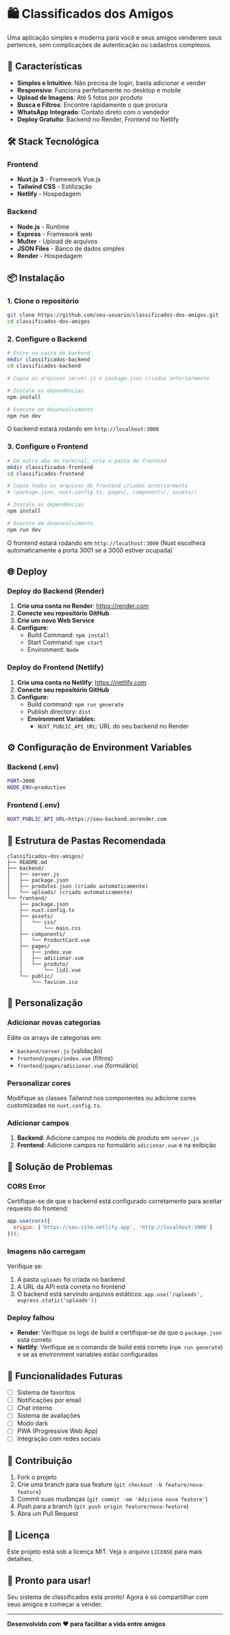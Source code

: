 # 🛍️ Classificados dos Amigos

Uma aplicação simples e moderna para você e seus amigos venderem seus pertences, sem complicações de autenticação ou cadastros complexos.

## 🚀 Características

- **Simples e Intuitivo**: Não precisa de login, basta adicionar e vender
- **Responsivo**: Funciona perfeitamente no desktop e mobile
- **Upload de Imagens**: Até 5 fotos por produto
- **Busca e Filtros**: Encontre rapidamente o que procura
- **WhatsApp Integrado**: Contato direto com o vendedor
- **Deploy Gratuito**: Backend no Render, Frontend no Netlify

## 🛠️ Stack Tecnológica

### Frontend
- **Nuxt.js 3** - Framework Vue.js
- **Tailwind CSS** - Estilização
- **Netlify** - Hospedagem

### Backend
- **Node.js** - Runtime
- **Express** - Framework web
- **Multer** - Upload de arquivos
- **JSON Files** - Banco de dados simples
- **Render** - Hospedagem

## 📦 Instalação

### 1. Clone o repositório

```bash
git clone https://github.com/seu-usuario/classificados-dos-amigos.git
cd classificados-dos-amigos
```

### 2. Configure o Backend

```bash
# Entre na pasta do backend
mkdir classificados-backend
cd classificados-backend

# Copie os arquivos server.js e package.json criados anteriormente

# Instale as dependências
npm install

# Execute em desenvolvimento
npm run dev
```

O backend estará rodando em `http://localhost:3000`

### 3. Configure o Frontend

```bash
# Em outra aba do terminal, crie a pasta do frontend
mkdir classificados-frontend
cd classificados-frontend

# Copie todos os arquivos do frontend criados anteriormente
# (package.json, nuxt.config.ts, pages/, components/, assets/)

# Instale as dependências
npm install

# Execute em desenvolvimento
npm run dev
```

O frontend estará rodando em `http://localhost:3000` (Nuxt escolherá automaticamente a porta 3001 se a 3000 estiver ocupada)

## 🌐 Deploy

### Deploy do Backend (Render)

1. **Crie uma conta no Render**: https://render.com
2. **Conecte seu repositório GitHub**
3. **Crie um novo Web Service**
4. **Configure:**
   - Build Command: `npm install`
   - Start Command: `npm start`
   - Environment: `Node`

### Deploy do Frontend (Netlify)

1. **Crie uma conta no Netlify**: https://netlify.com
2. **Conecte seu repositório GitHub**
3. **Configure:**
   - Build command: `npm run generate`
   - Publish directory: `dist`
   - **Environment Variables:**
     - `NUXT_PUBLIC_API_URL`: URL do seu backend no Render

## ⚙️ Configuração de Environment Variables

### Backend (.env)
```bash
PORT=3000
NODE_ENV=production
```

### Frontend (.env)
```bash
NUXT_PUBLIC_API_URL=https://seu-backend.onrender.com
```

## 🎯 Estrutura de Pastas Recomendada

```
classificados-dos-amigos/
├── README.md
├── backend/
│   ├── server.js
│   ├── package.json
│   ├── produtos.json (criado automaticamente)
│   └── uploads/ (criado automaticamente)
└── frontend/
    ├── package.json
    ├── nuxt.config.ts
    ├── assets/
    │   └── css/
    │       └── main.css
    ├── components/
    │   └── ProductCard.vue
    ├── pages/
    │   ├── index.vue
    │   ├── adicionar.vue
    │   └── produto/
    │       └── [id].vue
    └── public/
        └── favicon.ico
```

## 🔧 Personalização

### Adicionar novas categorias
Edite os arrays de categorias em:
- `backend/server.js` (validação)
- `frontend/pages/index.vue` (filtros)
- `frontend/pages/adicionar.vue` (formulário)

### Personalizar cores
Modifique as classes Tailwind nos componentes ou adicione cores customizadas no `nuxt.config.ts`.

### Adicionar campos
1. **Backend**: Adicione campos no modelo de produto em `server.js`
2. **Frontend**: Adicione campos no formulário `adicionar.vue` e na exibição

## 🐛 Solução de Problemas

### CORS Error
Certifique-se de que o backend está configurado corretamente para aceitar requests do frontend:

```javascript
app.use(cors({
  origin: ['https://seu-site.netlify.app', 'http://localhost:3000']
}));
```

### Imagens não carregam
Verifique se:
1. A pasta `uploads` foi criada no backend
2. A URL da API está correta no frontend
3. O backend está servindo arquivos estáticos: `app.use('/uploads', express.static('uploads'))`

### Deploy falhou
- **Render**: Verifique os logs de build e certifique-se de que o `package.json` está correto
- **Netlify**: Verifique se o comando de build está correto (`npm run generate`) e se as environment variables estão configuradas

## 📱 Funcionalidades Futuras

- [ ] Sistema de favoritos
- [ ] Notificações por email
- [ ] Chat interno
- [ ] Sistema de avaliações
- [ ] Modo dark
- [ ] PWA (Progressive Web App)
- [ ] Integração com redes sociais

## 🤝 Contribuição

1. Fork o projeto
2. Crie uma branch para sua feature (`git checkout -b feature/nova-feature`)
3. Commit suas mudanças (`git commit -am 'Adiciona nova feature'`)
4. Push para a branch (`git push origin feature/nova-feature`)
5. Abra um Pull Request

## 📄 Licença

Este projeto está sob a licença MIT. Veja o arquivo `LICENSE` para mais detalhes.

## 🎉 Pronto para usar!

Seu sistema de classificados está pronto! Agora é só compartilhar com seus amigos e começar a vender.

---

**Desenvolvido com ❤️ para facilitar a vida entre amigos**
